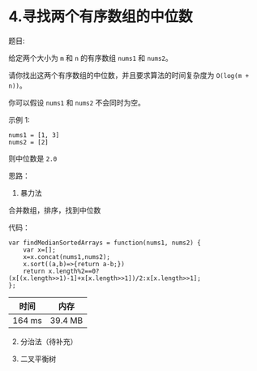 # 4.寻找两个有序数组的中位数

题目:

给定两个大小为 `m` 和 `n` 的有序数组 `nums1` 和 `nums2`。

请你找出这两个有序数组的中位数，并且要求算法的时间复杂度为 `O(log(m + n))`。

你可以假设 `nums1` 和 `nums2` 不会同时为空。

示例 1:
```
nums1 = [1, 3]
nums2 = [2]
```
则中位数是 `2.0`


思路：

1. 暴力法

合并数组，排序，找到中位数

代码：

```
var findMedianSortedArrays = function(nums1, nums2) {
    var x=[];
    x=x.concat(nums1,nums2);
    x.sort((a,b)=>{return a-b;})
    return x.length%2==0?(x[(x.length>>1)-1]+x[x.length>>1])/2:x[x.length>>1];
};
```
时间|内存
:---:|:---:
164 ms|39.4 MB

2. 分治法（待补充）

3. 二叉平衡树